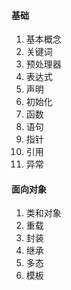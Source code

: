 
#### 基础
1. 基本概念
2. 关键词
3. 预处理器
4. 表达式
5. 声明
6. 初始化
7. 函数
8. 语句
9. 指针
10. 引用
11. 异常

#### 面向对象
1. 类和对象
2. 重载
3. 封装
4. 继承
5. 多态
6. 模板
